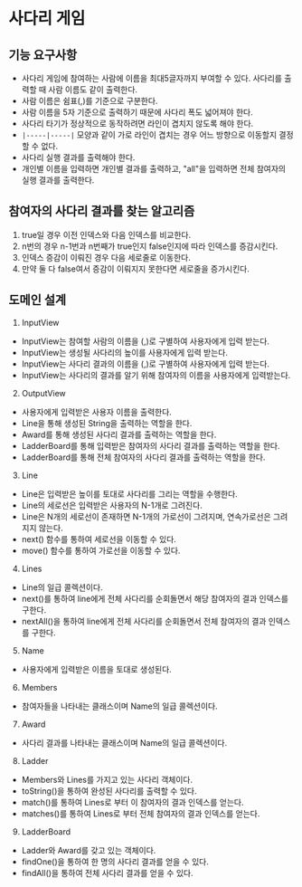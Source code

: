 # 사다리 게임 

## 기능 요구사항

+ 사다리 게임에 참여하는 사람에 이름을 최대5글자까지 부여할 수 있다. 사다리를 출력할 때 사람 이름도 같이 출력한다. 
+ 사람 이름은 쉼표(,)를 기준으로 구분한다.
+ 사람 이름을 5자 기준으로 출력하기 때문에 사다리 폭도 넓어져야 한다.
+ 사다리 타기가 정상적으로 동작하려면 라인이 겹치지 않도록 해야 한다.
+ `|-----|-----|` 모양과 같이 가로 라인이 겹치는 경우 어느 방향으로 이동할지 결정할 수 없다.
+ 사다리 실행 결과를 출력해야 한다.
+ 개인별 이름을 입력하면 개인별 결과를 출력하고, "all"을 입력하면 전체 참여자의 실행 결과를 출력한다.

## 참여자의 사다리 결과를 찾는 알고리즘
1. true일 경우 이전 인덱스와 다음 인덱스를 비교한다.
2. n번의 경우 n-1번과 n번째가 true인지 false인지에 따라 인덱스를 증감시킨다.
3. 인덱스 증감이 이뤄진 경우 다음 세로줄로 이동한다.
4. 만약 둘 다 false여서 증감이 이뤄지지 못한다면 세로줄을 증가시킨다.

## 도메인 설계

1. InputView
+ InputView는 참여할 사람의 이름을 (,)로 구별하여 사용자에게 입력 받는다.
+ InputView는 생성될 사다리의 높이를 사용자에게 입력 받는다.
+ InputView는 사다리 결과의 이름을 (,)로 구별하여 사용자에게 입력 받는다.
+ InputView는 사다리의 결과를 알기 위해 참여자의 이름을 사용자에게 입력받는다.

2. OutputView
+  사용자에게 입력받은 사용자 이름을 출력한다.
+  Line을 통해 생성된 String을 출력하는 역할을 한다.
+  Award를 통해 생성된 사다리 결과를 출력하는 역할을 한다.
+  LadderBoard를 통해 입력받은 참여자의 사다리 결과를 출력하는 역할을 한다.
+  LadderBoard를 통해 전체 참여자의 사다리 결과를 출력하는 역할을 한다.

3. Line
+ Line은 입력받은 높이를 토대로 사다리를 그리는 역할을 수행한다.
+ Line의 세로선은 입력받은 사용자의 N-1개로 그려진다.
+ Line은 N개의 세로선이 존재하면 N-1개의 가로선이 그려지며, 연속가로선은 그려지지 않는다.
+ next() 함수를 통하여 세로선을 이동할 수 있다. 
+ move() 함수를 통하여 가로선을 이동할 수 있다.

4. Lines
+ Line의 일급 콜렉션이다.
+ next()를 통하여 line에게 전체 사다리를 순회돌면서 해당 참여자의 결과 인덱스를 구한다.
+ nextAll()을 통하여 line에게 전체 사다리를 순회돌면서 전체 참여자의 결과 인덱스를 구한다.

5. Name
+ 사용자에게 입력받은 이름을 토대로 생성된다. 

6. Members
+ 참여자들을 나타내는 클래스이며 Name의 일급 콜렉션이다.

7. Award
+ 사다리 결과를 나타내는 클래스이며 Name의 일급 콜렉션이다.

8. Ladder
+ Members와 Lines를 가지고 있는 사다리 객체이다.
+ toString()을 통하여 완성된 사다리를 출력할 수 있다.
+ match()를 통하여 Lines로 부터 이 참여자의 결과 인덱스를 얻는다.
+ matches()를 통하여 Lines로 부터 전체 참여자의 결과 인덱스를 얻는다.

9. LadderBoard
+ Ladder와 Award를 갖고 있는 객체이다.
+ findOne()을 통하여 한 명의 사다리 결과를 얻을 수 있다.
+ findAll()을 통하여 전체 사다리 결과를 얻을 수 있다.